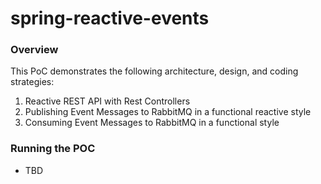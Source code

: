 # spring-reactive-events

### Overview

This PoC demonstrates the following architecture, design, and coding strategies:

1. Reactive REST API with Rest Controllers
2. Publishing Event Messages to RabbitMQ in a functional reactive style
3. Consuming Event Messages to RabbitMQ in a functional style

### Running the POC
* TBD
